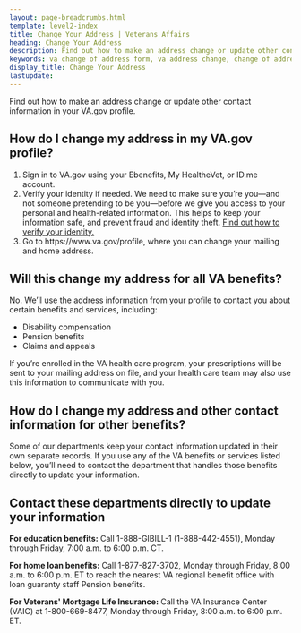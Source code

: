 ```yaml
---
layout: page-breadcrumbs.html
template: level2-index
title: Change Your Address | Veterans Affairs
heading: Change Your Address
description: Find out how to make an address change or update other contact information in your VA.gov profile. 
keywords: va change of address form, va address change, change of address va, va benefits change of address, va address change form, how do i change my address with the va, va benefits address change
display_title: Change Your Address
lastupdate:
---
```


<div itemscope itemtype="http://schema.org/FAQPage">
<div itemprop="description" class="va-introtext">

Find out how to make an address change or update other contact information in your VA.gov profile.

</div>

<h2 itemprop="name">How do I change my address in my VA.gov profile?</h2>
<div itemprop="acceptedAnswer" itemscope itemtype="http://schema.org/Answer">
<div itemprop="text">

<ol class="process">
  <li class="process-step list-one">Sign in to VA.gov using your Ebenefits, My HealtheVet, or ID.me account.</li>
  <li class="process-step list-two">Verify your identity if needed. We need to make sure you’re you—and not someone pretending to be you—before we give you access to your personal and health-related information. This helps to keep your information safe, and prevent fraud and identity theft. <a href="https://www.vba.va.gov/pubs/forms/VBA-24-0296-ARE.pdf">Find out how to verify your identity.</a></li>
  <li class="process-step list-three">Go to https://www.va.gov/profile, where you can change your mailing and home address.</li>
</ol>

</ul>
</div>
</div>
<h2 itemprop="name">Will this change my address for all VA benefits?</h2>
<div itemprop="acceptedAnswer" itemscope itemtype="http://schema.org/Answer">
<div itemprop="text">
  
  No. We’ll use the address information from your profile to contact you about certain benefits and services, including:
<ul>
<li>Disability compensation</li>
<li>Pension benefits</li>
<li>Claims and appeals</li>
  
</ul>

If you’re enrolled in the VA health care program, your prescriptions will be sent to your mailing address on file, and your health care team may also use this information to communicate with you.

</div>
</div>

<h2 itemprop="name">How do I change my address and other contact information for other benefits?</h2>
<div itemprop="acceptedAnswer" itemscope itemtype="http://schema.org/Answer">
<div itemprop="text">
  
  Some of our departments keep your contact information updated in their own separate records. If you use any of the VA benefits or services listed below, you’ll need to contact the department that handles those benefits directly to update your information. 

## Contact these departments directly to update your information

<b>For education benefits:</b> Call 1-888-GIBILL-1 (1-888-442-4551), Monday through Friday, 7:00 a.m. to 6:00 p.m. CT.

<b>For home loan benefits:</b> Call 1-877-827-3702, Monday through Friday, 8:00 a.m. to 6:00 p.m. ET to reach the nearest VA regional benefit office with loan guaranty staff Pension benefits.

<b>For Veterans' Mortgage Life Insurance:</b> Call the VA Insurance Center (VAIC) at 1-800-669-8477, Monday through Friday, 8:00 a.m. to 6:00 p.m. ET.

</div>
</div>
</div>

  
  
  
